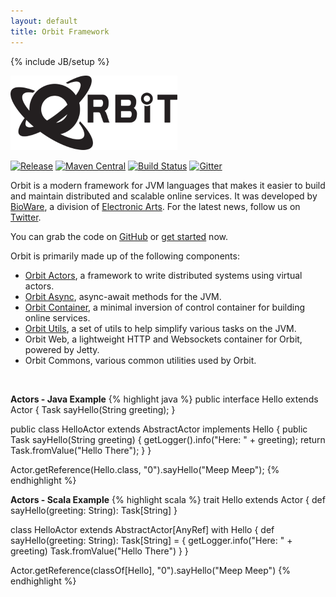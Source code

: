 ```yaml
---
layout: default
title: Orbit Framework
---
```

{% include JB/setup %}

![Orbit Framework](tpl/orbit-logo-black.png)

[![Release](https://img.shields.io/github/tag/electronicarts/orbit.svg?label=release)](https://github.com/electronicarts/orbit/releases)
[![Maven Central](https://img.shields.io/maven-central/v/com.ea.orbit/orbit-parent.svg)](https://repo1.maven.org/maven2/com/ea/orbit/)
[![Build Status](https://img.shields.io/travis/electronicarts/orbit.svg)](https://travis-ci.org/electronicarts/orbit)
[![Gitter](https://img.shields.io/badge/style-Join_Chat-ff69b4.svg?style=flat&label=gitter)](https://gitter.im/electronicarts/orbit?utm_source=badge&utm_medium=badge&utm_campaign=pr-badge)

Orbit is a modern framework for JVM languages that makes it easier to build and maintain distributed and scalable online services.
It was developed by [BioWare](http://www.bioware.com), a division of [Electronic Arts](http://www.ea.com). For the latest news, follow us on [Twitter](https://twitter.com/OrbitFramework). 

You can grab the code on [GitHub](https://github.com/electronicarts/orbit) or [get started](http://orbit.bioware.com/orbit-getting-started.html) now. 

Orbit is primarily made up of the following components:

-  [Orbit Actors](orbit-actors.html), a framework to write distributed systems using virtual actors.
-  [Orbit Async](orbit-async.html), async-await methods for the JVM.
-  [Orbit Container](orbit-container.html), a minimal inversion of control container for building online services.
-  [Orbit Utils](orbit-utils.html), a set of utils to help simplify various tasks on the JVM.
-  Orbit Web, a lightweight HTTP and Websockets container for Orbit, powered by Jetty.
-  Orbit Commons, various common utilities used by Orbit.

<br />

**Actors - Java Example** 
{% highlight java %}
public interface Hello extends Actor
{
    Task<String> sayHello(String greeting);
}
 
public class HelloActor extends AbstractActor implements Hello
{
    public Task<String> sayHello(String greeting)
    {
        getLogger().info("Here: " + greeting);
        return Task.fromValue("Hello There");
    }
}
 
Actor.getReference(Hello.class, "0").sayHello("Meep Meep");
{% endhighlight %}

**Actors - Scala Example** 
{% highlight scala %}
trait Hello extends Actor {
  def sayHello(greeting: String): Task[String]
}

class HelloActor extends AbstractActor[AnyRef] with Hello {
  def sayHello(greeting: String): Task[String] = {
    getLogger.info("Here: " + greeting)
    Task.fromValue("Hello There")
  }
}

Actor.getReference(classOf[Hello], "0").sayHello("Meep Meep")
{% endhighlight %}
